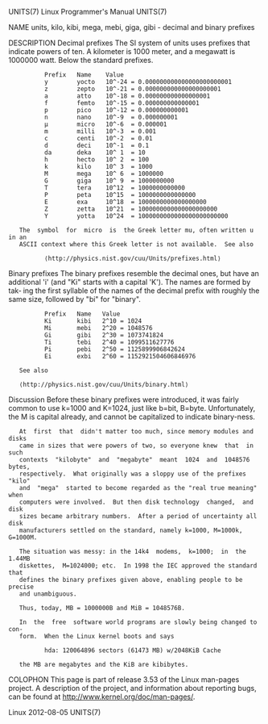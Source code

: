 UNITS(7)                   Linux Programmer's Manual                  UNITS(7)



NAME
       units, kilo, kibi, mega, mebi, giga, gibi - decimal and binary prefixes

DESCRIPTION
   Decimal prefixes
       The  SI  system  of units uses prefixes that indicate powers of ten.  A
       kilometer is 1000 meter, and a megawatt is  1000000  watt.   Below  the
       standard prefixes.

              Prefix   Name    Value
              y        yocto   10^-24 = 0.000000000000000000000001
              z        zepto   10^-21 = 0.000000000000000000001
              a        atto    10^-18 = 0.000000000000000001
              f        femto   10^-15 = 0.000000000000001
              p        pico    10^-12 = 0.000000000001
              n        nano    10^-9  = 0.000000001
              µ        micro   10^-6  = 0.000001
              m        milli   10^-3  = 0.001
              c        centi   10^-2  = 0.01
              d        deci    10^-1  = 0.1
              da       deka    10^ 1  = 10
              h        hecto   10^ 2  = 100
              k        kilo    10^ 3  = 1000
              M        mega    10^ 6  = 1000000
              G        giga    10^ 9  = 1000000000
              T        tera    10^12  = 1000000000000
              P        peta    10^15  = 1000000000000000
              E        exa     10^18  = 1000000000000000000
              Z        zetta   10^21  = 1000000000000000000000
              Y        yotta   10^24  = 1000000000000000000000000

       The  symbol  for  micro  is  the Greek letter mu, often written u in an
       ASCII context where this Greek letter is not available.  See also

              ⟨http://physics.nist.gov/cuu/Units/prefixes.html⟩

   Binary prefixes
       The binary prefixes resemble the decimal ones, but have  an  additional
       'i' (and "Ki" starts with a capital 'K').  The names are formed by tak‐
       ing the first syllable of the names of the decimal prefix with  roughly
       the same size, followed by "bi" for "binary".

              Prefix   Name   Value
              Ki       kibi   2^10 = 1024
              Mi       mebi   2^20 = 1048576
              Gi       gibi   2^30 = 1073741824
              Ti       tebi   2^40 = 1099511627776
              Pi       pebi   2^50 = 1125899906842624
              Ei       exbi   2^60 = 1152921504606846976

       See also

       ⟨http://physics.nist.gov/cuu/Units/binary.html⟩

   Discussion
       Before  these  binary prefixes were introduced, it was fairly common to
       use k=1000 and K=1024, just like b=bit, B=byte.  Unfortunately,  the  M
       is capital already, and cannot be capitalized to indicate binary-ness.

       At  first  that  didn't matter too much, since memory modules and disks
       came in sizes that were powers of two, so everyone knew  that  in  such
       contexts  "kilobyte"  and  "megabyte"  meant  1024  and  1048576 bytes,
       respectively.  What originally was a sloppy use of the prefixes  "kilo"
       and  "mega"  started to become regarded as the "real true meaning" when
       computers were involved.  But then disk technology  changed,  and  disk
       sizes became arbitrary numbers.  After a period of uncertainty all disk
       manufacturers settled on the standard, namely k=1000, M=1000k, G=1000M.

       The situation was messy: in the 14k4  modems,  k=1000;  in  the  1.44MB
       diskettes,  M=1024000; etc.  In 1998 the IEC approved the standard that
       defines the binary prefixes given above, enabling people to be  precise
       and unambiguous.

       Thus, today, MB = 1000000B and MiB = 1048576B.

       In  the  free  software world programs are slowly being changed to con‐
       form.  When the Linux kernel boots and says

              hda: 120064896 sectors (61473 MB) w/2048KiB Cache

       the MB are megabytes and the KiB are kibibytes.

COLOPHON
       This page is part of release 3.53 of the Linux  man-pages  project.   A
       description  of  the project, and information about reporting bugs, can
       be found at http://www.kernel.org/doc/man-pages/.



Linux                             2012-08-05                          UNITS(7)
